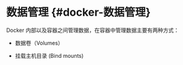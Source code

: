 # 数据管理 {#docker-数据管理}

Docker 内部以及容器之间管理数据，在容器中管理数据主要有两种方式：

* 数据卷（Volumes）

* 挂载主机目录 \(Bind mounts\)



